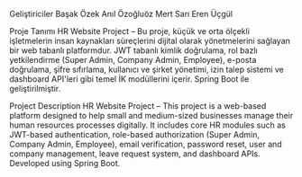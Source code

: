 Geliştiriciler
  Başak Özek
  Anıl Özoğluöz
  Mert Sarı
  Eren Üçgül

Proje Tanımı
HR Website Project – Bu proje, küçük ve orta ölçekli işletmelerin insan kaynakları süreçlerini dijital olarak yönetmelerini sağlayan bir web tabanlı platformdur. JWT tabanlı kimlik doğrulama, rol bazlı yetkilendirme (Super Admin, Company Admin, Employee), e-posta doğrulama, şifre sıfırlama, kullanıcı ve şirket yönetimi, izin talep sistemi ve dashboard API'leri gibi temel İK modüllerini içerir. Spring Boot ile geliştirilmiştir.

Project Description
HR Website Project – This project is a web-based platform designed to help small and medium-sized businesses manage their human resources processes digitally. It includes core HR modules such as JWT-based authentication, role-based authorization (Super Admin, Company Admin, Employee), email verification, password reset, user and company management, leave request system, and dashboard APIs. Developed using Spring Boot.

